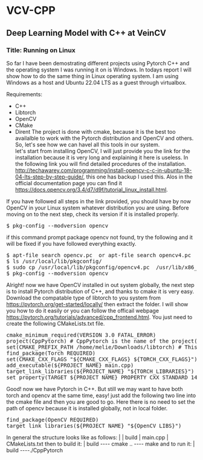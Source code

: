 # VCV-CPP
<h2>Deep Learning Model with C++ at VeinCV</h2>
<h3>Title: Running on Linux </h3>
So far I have been demostrating different projects using Pytorch C++ and the operating system I was running it on is Windows. In todays report I will show how to do the same thing in Linux operating system. I am using Windows as a host and Ubuntu 22.04 LTS as a guest through virtualbox.

Requirements: 
* C++
* Libtorch
* OpenCV 
* CMake
* Dirent
The project is done with cmake, because it is the best too availalble to work with the Pytorch distribution and OpenCV and others.
So, let's see how we can havel all this tools in our system. \
let's start from installing OpenCV, I will just provide you the link for the installation because it is very long and explaining it here is useless. In the following link you will find detailed procedures of the installation. http://techawarey.com/programming/install-opencv-c-c-in-ubuntu-18-04-lts-step-by-step-guide/, this one has backup I used this. Alos in the official documentation page you can find it https://docs.opencv.org/3.4/d7/d9f/tutorial_linux_install.html.

If you have followed all steps in the link provided, you should have by now OpenCV in your Linux system whatever distribution you are using. Before moving on to the next step, check its version if it is installed properly. 
<pre>$ pkg-config --modversion opencv</pre>
if this command prompt package opencv not found, try the following and it will be fixed if you have followed everything exactly.
<pre>
$ apt-file search opencv.pc  or apt-file search opencv4.pc
$ ls /usr/local/lib/pkgconfig/
$ sudo cp /usr/local/lib/pkgconfig/opencv4.pc  /usr/lib/x86_64-linux-gnu/pkgconfig/opencv.pc
$ pkg-config --modversion opencv
</pre>
Alright! now we have OpenCV installed in out system globally, the next step is to install Pytorch distribution of C++, and thanks to cmake it is very easy. Download the compatable type of libtorch to you system from https://pytorch.org/get-started/locally/ then extract the folder. I will show you how to do it easily or you can follow the officail webpage https://pytorch.org/tutorials/advanced/cpp_frontend.html. You just need to create the following CMakeLists.txt file.
<pre>
cmake_minimum_required(VERSION 3.0 FATAL_ERROR)
project(CppPytorch) # CppPytorch is the name of the project(you can change it as you want)
set(CMAKE_PREFIX_PATH /home/melie/Downloads/libtorch) # This is the path of the libtorch you just downloaded  
find_package(Torch REQUIRED)
set(CMAKE_CXX_FLAGS "${CMAKE_CXX_FLAGS} ${TORCH_CXX_FLAGS}")
add_executable(${PROJECT_NAME} main.cpp)
target_link_libraries(${PROJECT_NAME} "${TORCH_LIBRARIES}")
set_property(TARGET ${PROJECT_NAME} PROPERTY CXX_STANDARD 14)
</pre>
Good! now we have Pytorch in C++. But still we may want to have both torch and opencv at the same time, easy! just add the following two line into the cmake file and then you are good to go. Here there is no need to set the path of opencv because it is installed globally, not in local folder.
<pre>
find_package(OpenCV REQUIRED)
target_link_libraries(${PROJECT_NAME} "${OpenCV_LIBS}")
</pre>
In general the structure looks like as follows:
|
| build
| main.cpp
| CMakeLists.txt
then to build it:
| build
---- cmake ..
---- make
and to run it:
| build
----./CppPytorch

